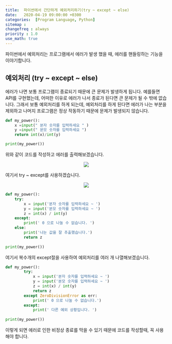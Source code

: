```yaml
---
title:  파이썬에서 간단하게 예외처리하기(try ~ except ~ else)
date:   2020-04-19 09:00:00 +0300
categories:  [Program Language, Python]
sitemap :
changefreq : always
priority : 1.0
use_math: true
---
```


파이썬에서 예외처리는 프로그램에서 에러가 발생 했을 때, 에러를 핸들링하는 기능을 이야기합니다.

## 예외처리 (try ~ except ~ else)

에러가 나면 보통 프로그램이 종료되기 때문에 큰 문제가 발생하게 됩니다. 예를들면 API를 구현했는데, 어떠한 이유로 에러가 나서 종료가 된다면 큰 문제가 될 수 밖에 없습니다. 그래서 보통 예외처리를 하게 되는데, 예외처리를 하게 된다면 에러가 나는 부분을 제외하고 나머지 프로그램은 정상 작동하기 때문에 문제가 발생되지 않습니다. 

```python
def my_power():
    x =input(" 분자 숫자를 입력하세요 " )
    y =input(" 분모 숫자를 입력하세요 ")
    return int(x)/int(y)

print(my_power())
```

위와 같이 코드를 작성하고 에러를 출력해보겠습니다.

<center><img src="../../assets//images/try.png" ></center>

여기서 try ~ except를 사용하겠습니다.

<center><img src="../../assets//images/try2.png" ></center>

```python
def my_power():
    try:
        x = input('분자 숫자를 입력하세요 ~ ')
        y = input('분모 숫자를 입력하세요 ~ ')
        z = int(x) / int(y)
    except:
        print(' 0 으로 나눌 수 없습니다. ')
    else:
        print('나눈 값을 잘 추출했습니다.')
        return z
	
print(my_power())
```

여기서 복수개의 except절을 사용하여 예외처리를 여러 개 나열해보겠습니다. 

```python
def my_power():
        try:
            x = input('분자 숫자를 입력하세요 ~ ')
            y = input('분모 숫자를 입력하세요 ~ ')
            z = int(x) / int(y)
            return z
        except ZeroDivisionError as err:
            print(' 0 으로 나눌 수 없습니다.')
        except:
            print(' 다른 예외 상황입니다. ')
			
print(my_power())
```

이렇게 되면 에러로 인한 비정상 종료를 막을 수 있기 때문에 코드를 작성할때, 꼭 사용해야 합니다. 